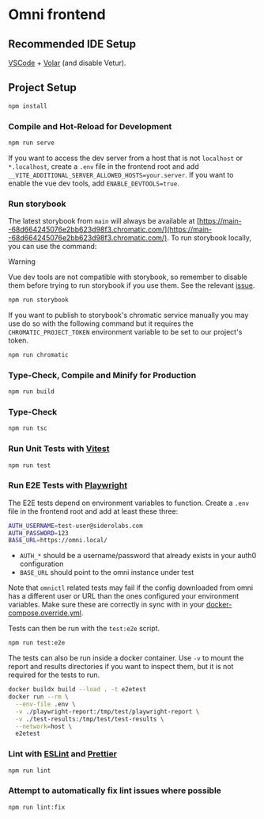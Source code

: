 # Omni frontend

## Recommended IDE Setup

[VSCode](https://code.visualstudio.com/) + [Volar](https://marketplace.visualstudio.com/items?itemName=Vue.volar) (and disable Vetur).

## Project Setup

```sh
npm install
```

### Compile and Hot-Reload for Development

```sh
npm run serve
```

If you want to access the dev server from a host that is not `localhost` or `*.localhost`, create a `.env` file in the frontend root and add `__VITE_ADDITIONAL_SERVER_ALLOWED_HOSTS=your.server`. If you want to enable the vue dev tools, add `ENABLE_DEVTOOLS=true`.

### Run storybook

The latest storybook from `main` will always be available at [https://main--68d664245076e2bb623d98f3.chromatic.com/](https://main--68d664245076e2bb623d98f3.chromatic.com/). To run storybook locally, you can use the command:

> [!WARNING]
> Vue dev tools are not compatible with storybook, so remember to disable them before trying to run storybook if you use them. See the relevant [issue](https://github.com/storybookjs/storybook/issues/32462).

```sh
npm run storybook
```

If you want to publish to storybook's chromatic service manually you may use do so with the following command but it requires the `CHROMATIC_PROJECT_TOKEN` environment variable to be set to our project's token.

```sh
npm run chromatic
```

### Type-Check, Compile and Minify for Production

```sh
npm run build
```

### Type-Check

```sh
npm run tsc
```

### Run Unit Tests with [Vitest](https://vitest.dev/)

```sh
npm run test
```

### Run E2E Tests with [Playwright](https://playwright.dev/)

The E2E tests depend on environment variables to function. Create a `.env` file in the frontend root and add at least these three:

```sh
AUTH_USERNAME=test-user@siderolabs.com
AUTH_PASSWORD=123
BASE_URL=https://omni.local/
```

- `AUTH_*` should be a username/password that already exists in your auth0 configuration
- `BASE_URL` should point to the omni instance under test

Note that `omnictl` related tests may fail if the config downloaded from omni has a different user or URL than the ones configured your environment variables. Make sure these are correctly in sync with in your [docker-compose.override.yml](../hack/compose/docker-compose.override.yml).

Tests can then be run with the `test:e2e` script.

```sh
npm run test:e2e
```

The tests can also be run inside a docker container. Use `-v` to mount the report and results directories if you want to inspect them, but it is not required for the tests to run.

```sh
docker buildx build --load . -t e2etest
docker run --rm \
  --env-file .env \
  -v ./playwright-report:/tmp/test/playwright-report \
  -v ./test-results:/tmp/test/test-results \
  --network=host \
  e2etest
```

### Lint with [ESLint](https://eslint.org/) and [Prettier](https://prettier.io/)

```sh
npm run lint
```

### Attempt to automatically fix lint issues where possible

```sh
npm run lint:fix
```
